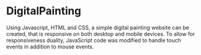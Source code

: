 # DigitalPainting
Using Javascript, HTML and CSS, a simple digital painting website can be created, that is responsive on both desktop and mobile devices. To allow for responsiveness duality, JavaScript code was modified to handle touch events in addition to mouse events.
